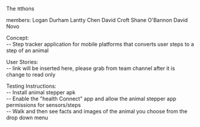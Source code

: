 The πthons

members:
    Logan Durham 
    Lantty Chen
    David Croft
    Shane O'Bannon
    David Novo

Concept: \
-- Step tracker application for mobile platforms that converts user steps to a step of an animal 


User Stories: \
-- link will be inserted here, please grab from team channel after it is change to read only

Testing Instructions: \
-- Install animal stepper apk \
-- Enable the "health Connect" app and allow the animal stepper app permissions for sensors/steps \
-- Walk and then see facts and images of the animal you choose from the drop down menu 
